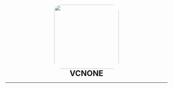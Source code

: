 <html>
<head>
	<meta name="viewport" content="width=device-width, initial-scale=1">
	<link rel="stylesheet" href="https://cdn.staticfile.org/font-awesome/4.7.0/css/font-awesome.css">
	<style type="text/css">
		img{
			border-radius: 10%;
			overflow: hidden;
			width: 200px;
		}
	</style>
</head>

<body>
<div align="center">
	<img src="https://portrait.gitee.com/uploads/avatars/user/2533/7600995_Vcnone_1652776597.png!avatar200" height="200px" width="200px "/>
</div>
<div align="center"><b><font size="5">VCNONE</font></b></div>
<HR style="FILTER: alpha(opacity=100,finishopacity=0,style=2)" width="100%" color=#987cb9 SIZE=10>
<center>
	<div class="list-group">
	<a href="https://vcnone.top" class="list-group-item"><i class="fa fa-home fa-2x fa-fw"></i></a>
	<a href="mailto:wo@vcnone.top" class="list-group-item"><i class="fa fa-envelope-o fa-2x fa-fw"></i></a>
	<a href="https://t.me/vcnone_bot" class="list-group-item"><i class="fa fa-telegram fa-2x fa-fw"></i></a>
	<a href="https://github.com/Vcnone" class="list-group-item"><i class="fa fa-github fa-2x fa-fw"></i></a>
	</div>
</center>
</body>

</html>